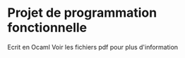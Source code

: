 # Projet de programmation fonctionnelle 

Ecrit en Ocaml
Voir les fichiers pdf pour plus d'information
